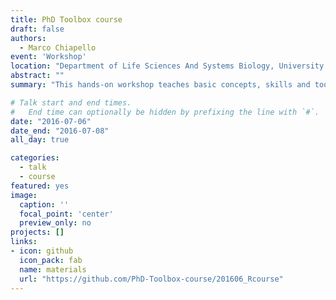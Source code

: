 ```yaml
---
title: PhD Toolbox course
draft: false
authors: 
  - Marco Chiapello
event: 'Workshop'
location: "Department of Life Sciences And Systems Biology, University of Turin"
abstract: ""
summary: "This hands-on workshop teaches basic concepts, skills and tools for working more effectively with data"

# Talk start and end times.
#   End time can optionally be hidden by prefixing the line with `#`.
date: "2016-07-06"
date_end: "2016-07-08"
all_day: true

categories:
  - talk
  - course
featured: yes
image:
  caption: ''
  focal_point: 'center'
  preview_only: no
projects: []
links:
- icon: github
  icon_pack: fab
  name: materials
  url: "https://github.com/PhD-Toolbox-course/201606_Rcourse"
---
```


